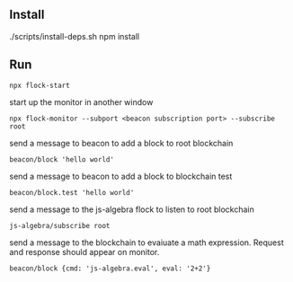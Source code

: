 Install
-------
./scripts/install-deps.sh
npm install

Run
---
    npx flock-start

start up the monitor in another window

    npx flock-monitor --subport <beacon subscription port> --subscribe root

send a message to beacon to add a block to root blockchain

    beacon/block 'hello world'

send a message to beacon to add a block to blockchain test

    beacon/block.test 'hello world'

send a message to the js-algebra flock to listen to root blockchain

    js-algebra/subscribe root

send a message to the blockchain to evaiuate a math expression.
Request and response should appear on monitor.

    beacon/block {cmd: 'js-algebra.eval', eval: '2+2'}

